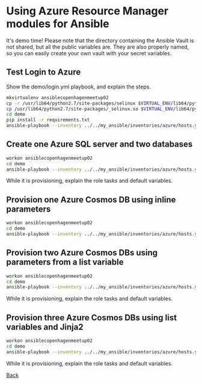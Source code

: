 # Using Azure Resource Manager modules for Ansible

It's demo time! Please note that the directory containing the Ansible Vault is not shared, but all the public variables are. They are also properly named, so you can easily create your own vault with your secret variables.

## Test Login to Azure

Show the demo/login.yml playbook, and explain the steps.

```bash
mkvirtualenv ansiblecopenhagenmeetup02
cp -r /usr/lib64/python2.7/site-packages/selinux $VIRTUAL_ENV/lib64/python2.7/site-packages
cp /usr/lib64/python2.7/site-packages/_selinux.so $VIRTUAL_ENV/lib64/python2.7/site-packages
cd demo
pip install -r requirements.txt
ansible-playbook --inventory ../../my_ansible/inventories/azure/hosts.yml --vault-password-file ~/.my_vault login.yml
```

## Create one Azure SQL server and two databases

```bash
workon ansiblecopenhagenmeetup02
cd demo
ansible-playbook --inventory ../../my_ansible/inventories/azure/hosts.yml --vault-password-file ~/.my_vault --extra-vars "ansible_python_interpreter=${VIRTUAL_ENV}/bin/python" sql.yml
```

While it is provisioning, explain the role tasks and default variables.

## Provision one Azure Cosmos DB using inline parameters

```bash
workon ansiblecopenhagenmeetup02
cd demo
ansible-playbook --inventory ../../my_ansible/inventories/azure/hosts.yml --vault-password-file ~/.my_vault --extra-vars "ansible_python_interpreter=${VIRTUAL_ENV}/bin/python" cosmosdb.yml
```

## Provision two Azure Cosmos DBs using parameters from a list variable

```bash
workon ansiblecopenhagenmeetup02
cd demo
ansible-playbook --inventory ../../my_ansible/inventories/azure/hosts.yml --vault-password-file ~/.my_vault --extra-vars "ansible_python_interpreter=${VIRTUAL_ENV}/bin/python" --extra-vars '{"az_number_of":2}' cosmosdb.yml
```

While it is provisioning, explain the role tasks and default variables.

## Provision three Azure Cosmos DBs using list variables and Jinja2

```bash
workon ansiblecopenhagenmeetup02
cd demo
ansible-playbook --inventory ../../my_ansible/inventories/azure/hosts.yml --vault-password-file ~/.my_vault --extra-vars "ansible_python_interpreter=${VIRTUAL_ENV}/bin/python" --extra-vars '{"az_number_of":3}' cosmosdb.yml
```

While it is provisioning, explain the role tasks and default variables.

[Back](README.md)
